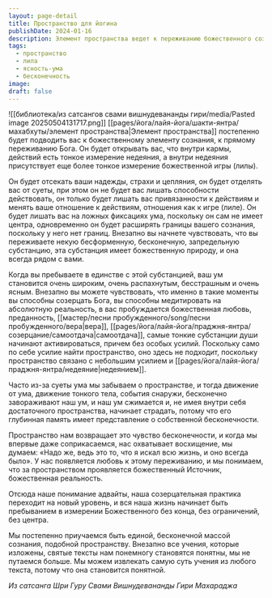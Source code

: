 ```yaml
---
layout: page-detail
title: Пространство для йогина
publishDate: 2024-01-16
description: Элемент пространства ведет к переживанию божественного сознания, освобождая от привязанности к действиям и расширяя границы ума. Единство с пространством рождает ясность, бесстрашие, любовь и преданность, а жизнь становится пребыванием в бесконечной божественной реальности. Это состояние раскрывает суть учений и позволяет видеть их истинную глубину.
tags:
  - пространство
  - лила
  - ясность-ума
  - бесконечность
image: 
draft: false
---
```

![[библиотека/из сатсангов свами вишнудевананды гири/media/Pasted image 20250504131717.png]]
 [[pages/йога/лайя-йога/шакти-янтра/махабхуты/элемент пространства|Элемент пространства]] постепенно будет подводить вас к божественному элементу сознания, к прямому переживанию Бога. Он будет открывать вас, что внутри кармы, действий есть тонкое измерение недеяния, а внутри недеяния присутствует еще более тонкое измерение божественной игры (лилы).

 Он будет отсекать ваши надежды, страхи и цепляния, он будет отделять вас от суеты, при этом он не будет вас лишать способности действовать, он только будет лишать вас привязанности к действиям и менять ваше отношение к действиям, отношения как к игре (лиле). Он будет лишать вас на ложных фиксациях ума, поскольку он сам не имеет центра, одновременно он будет расширять границы вашего сознания, поскольку у него нет границ. Внезапно вы начнете чувствовать, что вы переживаете некую бесформенную, бесконечную, запредельную субстанцию, эта субстанция имеет божественную природу, и она всегда рядом с вами.

 Когда вы пребываете в единстве с этой субстанцией, ваш ум становится очень широким, очень распахнутым, бесстрашным и очень ясным. Внезапно вы можете чувствовать, что именно в такие моменты вы способны созерцать Бога, вы способны медитировать на абсолютную реальность, в вас пробуждается божественная любовь, преданность, [[мастер/песни пробужденного/song/песни пробужденного/вера|вера]], [[pages/йога/лайя-йога/праджня-янтра/созерцание/самоотдача|самоотдача]], самые тонкие субстанции души начинают активироваться, причем без особых усилий. Поскольку само по себе усилие найти пространство, оно здесь не подходит, поскольку пространство связано с небольшим усилием и [[pages/йога/лайя-йога/праджня-янтра/недеяние|недеянием]].

 Часто из-за суеты ума мы забываем о пространстве, и тогда движение от ума, движение тонкого тела, события снаружи, бесконечно завораживают наш ум, и наш ум сжимается и, не имея внутри себя достаточного пространства, начинает страдать, потому что его глубинная память имеет представление о собственной бесконечности.

 Пространство нам возвращает это чувство бесконечности, и когда мы впервые даже соприкасаемся, нас охватывает восхищение, мы думаем: «Надо же, ведь это то, что я искал всю жизнь, и оно всегда было». У нас появляется любовь к этому переживанию, и мы понимаем, что за пространством проявляется божественный Источник, божественная реальность.

 Отсюда наше понимание адвайты, наша созерцательная практика переходит на новый уровень, и вся наша жизнь начинает быть пребыванием в измерении Божественного без конца, без ограничений, без центра.

 Мы постепенно приучаемся быть единой, бесконечной массой сознания, подобной пространству. Внезапно все учения, которые изложены, святые тексты нам понемногу становятся понятны, мы не путаемся больше. Мы можем извлекать самую суть учения из любого текста, потому что она становится понятной.

*Из сатсанга Шри Гуру Свами Вишнудевананды Гири Махараджа*